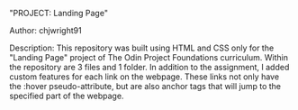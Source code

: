 "PROJECT: Landing Page"

Author: chjwright91

Description: This repository was built using HTML and CSS only for the "Landing Page" project of The Odin Project Foundations curriculum. Within the repository are 3 files and 1 folder. In addition to the assignment, I added custom features for each link on the webpage. These links not only have the :hover pseudo-attribute, but are also anchor tags that will jump to the specified part of the webpage.


